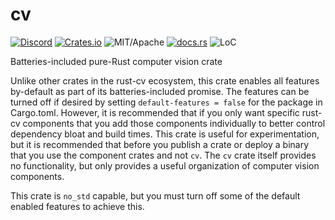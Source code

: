 # cv

[![Discord][dci]][dcl] [![Crates.io][ci]][cl] ![MIT/Apache][li] [![docs.rs][di]][dl] ![LoC][lo]

[ci]: https://img.shields.io/crates/v/cv.svg
[cl]: https://crates.io/crates/cv/

[li]: https://img.shields.io/crates/l/specs.svg?maxAge=2592000

[di]: https://docs.rs/cv/badge.svg
[dl]: https://docs.rs/cv/

[lo]: https://tokei.rs/b1/github/rust-cv/cv?category=code

[dci]: https://img.shields.io/discord/550706294311485440.svg?logo=discord&colorB=7289DA
[dcl]: https://discord.gg/d32jaam

Batteries-included pure-Rust computer vision crate

Unlike other crates in the rust-cv ecosystem, this crate enables all features by-default as part of its batteries-included promise. The features can be turned off if desired by setting `default-features = false` for the package in Cargo.toml. However, it is recommended that if you only want specific rust-cv components that you add those components individually to better control dependency bloat and build times. This crate is useful for experimentation, but it is recommended that before you publish a crate or deploy a binary that you use the component crates and not `cv`. The `cv` crate itself provides no functionality, but only provides a useful organization of computer vision components.

This crate is `no_std` capable, but you must turn off some of the default enabled features to achieve this.
